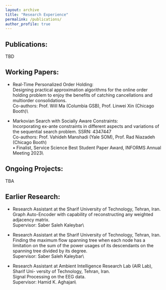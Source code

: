 ```yaml
---
layout: archive
title: "Research Experience"
permalink: /publications/
author_profile: true
---
```



<!-- {% if author.googlescholar %}
  You can also find my articles on <u><a href="{{author.googlescholar}}">my Google Scholar profile</a>.</u>
{% endif %}

{% include base_path %}

{% for post in site.publications reversed %}
  {% include archive-single.html %}
{% endfor %} -->



Publications:
-------------

TBD



Working Papers:
---------------

* Real-Time Personalized Order Holding:\
Designing practical approximation algorithms for the online order holding problem to enjoy the benefits of catching cancellations and multiorder consolidations.\
Co-authors: Prof. Will Ma (Columbia GSB), Prof. Linwei Xin (Chicago Booth)\

* Markovian Search with Socially Aware Constraints:\
Incorporating ex-ante constraints in different aspects and variations of the sequential search problem. SSRN: 4347447\
Co-authors: Prof. Vahideh Manshadi (Yale SOM), Prof. Rad Niazadeh (Chicago Booth)\
• Finalist, Service Science Best Student Paper Award, INFORMS Annual Meeting 2023\

<!-- * Fair Markovian Search:   -->
<!-- Incorporating demographic parity fairness notion in different aspects and variations of the sequential search problem, SSRN: 4347447.   -->
<!-- Co-authors: Vahideh Manshadi (Yale SOM), Rad Niazadeh (Chicago Booth) -->


Ongoing Projects:
-----------------

TBA


<!-- * Order Consolidation:   -->
<!-- Finding an approximation algorithm for order consolidation with a tight competitive ratio.   -->
<!-- Co-authors: Will Ma (Columbia GSB), Linwei Xin (Chicago Booth) -->


Earlier Research:
-----------------

* Research Assistant at the Sharif University of Technology, Tehran, Iran.\
Graph Auto-Encoder with capability of reconstructing any weighted adjacency matrix.\
Supervisor: Saber Saleh Kaleybar\

* Research Assistant at the Sharif University of Technology, Tehran, Iran.\
Finding the maximum flow spanning tree when each node has a limitation on the sum of the power usages of its descendants on the spanning tree divided by its degree.\
Supervisor: Saber Saleh Kaleybar\

* Research Assistant at Ambient Intelligence Research Lab (AIR Lab), Sharif Uni- versity of Technology, Tehran, Iran.\
Signal Processing on the EEG data.\
Supervisor: Hamid K. Aghajan\